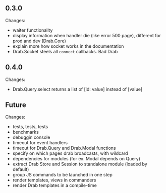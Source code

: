 ## 0.3.0
Changes:
* waiter functionality
* display information when handler die (like error 500 page), different for prod and dev (Drab.Core)
* explain more how socket works in the documentation
* Drab.Socket steels all `connect` callbacks. Bad Drab

## 0.4.0
Changes:
* Drab.Query.select returns a list of [id: value] instead of [value]

## Future
Changes:
* tests, tests, tests
* benchmarks
* debuggin console
* timeout for event handlers
* timeout for Drab.Query and Drab.Modal functions
* specify on which pages drab broadcasts, with wildcard
* dependencies for modules (for ex. Modal depends on Query)
* extract Drab Store and Session to standalone module (loaded by default)
* group JS commands to be launched in one step
* render templates, views in commanders
* render Drab templates in a compile-time
